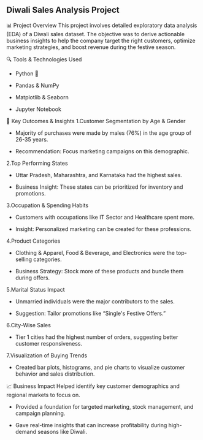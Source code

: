 ## Diwali Sales Analysis Project
📊 Project Overview
This project involves detailed exploratory data analysis (EDA) of a Diwali sales dataset. The objective was to derive actionable business insights to help the company target the right customers, optimize marketing strategies, and boost revenue during the festive season.

🔍 Tools & Technologies Used
- Python 🐍

- Pandas & NumPy

- Matplotlib & Seaborn

- Jupyter Notebook

🎯 Key Outcomes & Insights
1.Customer Segmentation by Age & Gender

- Majority of purchases were made by males (76%) in the age group of 26-35 years.

- Recommendation: Focus marketing campaigns on this demographic.

2.Top Performing States

- Uttar Pradesh, Maharashtra, and Karnataka had the highest sales.

- Business Insight: These states can be prioritized for inventory and promotions.

3.Occupation & Spending Habits

- Customers with occupations like IT Sector and Healthcare spent more.

- Insight: Personalized marketing can be created for these professions.

4.Product Categories

- Clothing & Apparel, Food & Beverage, and Electronics were the top-selling categories.

- Business Strategy: Stock more of these products and bundle them during offers.

5.Marital Status Impact

- Unmarried individuals were the major contributors to the sales.

- Suggestion: Tailor promotions like “Single's Festive Offers.”

6.City-Wise Sales

- Tier 1 cities had the highest number of orders, suggesting better customer responsiveness.

7.Visualization of Buying Trends

- Created bar plots, histograms, and pie charts to visualize customer behavior and sales distribution.

📈 Business Impact
Helped identify key customer demographics and regional markets to focus on.

- Provided a foundation for targeted marketing, stock management, and campaign planning.

- Gave real-time insights that can increase profitability during high-demand seasons like Diwali.
